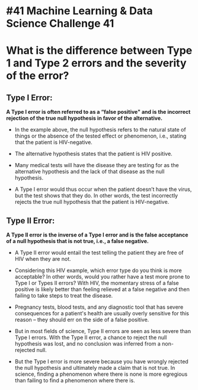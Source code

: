 # #41 Machine Learning & Data Science Challenge 41

# What is the difference between Type 1 and Type 2 errors and the severity of the error?

## Type I Error:

**A Type I error is often referred to as a “false positive" and is the incorrect rejection of the true null hypothesis in favor of the alternative.**

* In the example above, the null hypothesis refers to the natural state of things or the absence of the tested effect or phenomenon, i.e., stating that the patient is HIV-negative.
    
* The alternative hypothesis states that the patient is HIV positive.
    
* Many medical tests will have the disease they are testing for as the alternative hypothesis and the lack of that disease as the null hypothesis.
    
* A Type I error would thus occur when the patient doesn’t have the virus, but the test shows that they do. In other words, the test incorrectly rejects the true null hypothesis that the patient is HIV-negative.
    

## Type II Error:

**A Type II error is the inverse of a Type I error and is the false acceptance of a null hypothesis that is not true, i.e., a false negative.**

* A Type II error would entail the test telling the patient they are free of HIV when they are not.
    
* Considering this HIV example, which error type do you think is more acceptable? In other words, would you rather have a test more prone to Type I or Types II errors? With HIV, the momentary stress of a false positive is likely better than feeling relieved at a false negative and then failing to take steps to treat the disease.
    
* Pregnancy tests, blood tests, and any diagnostic tool that has severe consequences for a patient's health are usually overly sensitive for this reason – they should err on the side of a false positive.
    
* But in most fields of science, Type II errors are seen as less severe than Type I errors. With the Type II error, a chance to reject the null hypothesis was lost, and no conclusion was inferred from a non-rejected null.
    
* But the Type I error is more severe because you have wrongly rejected the null hypothesis and ultimately made a claim that is not true. In science, finding a phenomenon where there is none is more egregious than failing to find a phenomenon where there is.